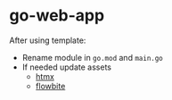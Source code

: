 # go-web-app

After using template:

- Rename module in `go.mod` and `main.go`
- If needed update assets
  - [htmx](https://htmx.org/docs/#installing)
  - [flowbite](https://flowbite.com/docs/getting-started/quickstart/#include-via-cdn)
